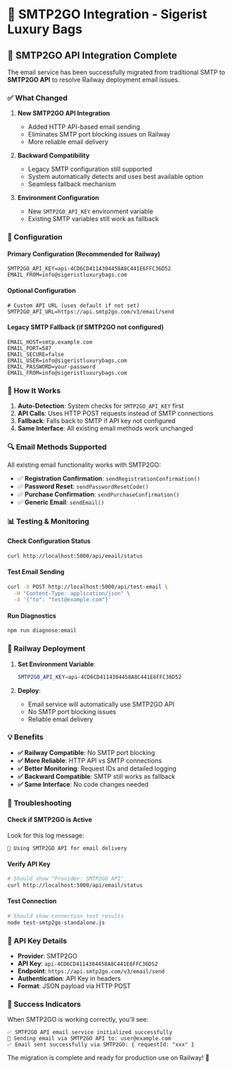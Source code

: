 # 📧 SMTP2GO Integration - Sigerist Luxury Bags

## 🚀 SMTP2GO API Integration Complete

The email service has been successfully migrated from traditional SMTP to **SMTP2GO API** to resolve Railway deployment email issues.

### ✅ What Changed

1. **New SMTP2GO API Integration**
   - Added HTTP API-based email sending
   - Eliminates SMTP port blocking issues on Railway
   - More reliable email delivery

2. **Backward Compatibility**
   - Legacy SMTP configuration still supported
   - System automatically detects and uses best available option
   - Seamless fallback mechanism

3. **Environment Configuration**
   - New `SMTP2GO_API_KEY` environment variable
   - Existing SMTP variables still work as fallback

### 🔧 Configuration

#### Primary Configuration (Recommended for Railway)
```env
SMTP2GO_API_KEY=api-4CD6CD4114304458A8C441E6FFC36D52
EMAIL_FROM=info@sigeristluxurybags.com
```

#### Optional Configuration
```env
# Custom API URL (uses default if not set)
SMTP2GO_API_URL=https://api.smtp2go.com/v3/email/send
```

#### Legacy SMTP Fallback (if SMTP2GO not configured)
```env
EMAIL_HOST=smtp.example.com
EMAIL_PORT=587
EMAIL_SECURE=false
EMAIL_USER=info@sigeristluxurybags.com
EMAIL_PASSWORD=your-password
EMAIL_FROM=info@sigeristluxurybags.com
```

### 📧 How It Works

1. **Auto-Detection**: System checks for `SMTP2GO_API_KEY` first
2. **API Calls**: Uses HTTP POST requests instead of SMTP connections
3. **Fallback**: Falls back to SMTP if API key not configured
4. **Same Interface**: All existing email methods work unchanged

### 🔍 Email Methods Supported

All existing email functionality works with SMTP2GO:

- ✅ **Registration Confirmation**: `sendRegistrationConfirmation()`
- ✅ **Password Reset**: `sendPasswordResetCode()`  
- ✅ **Purchase Confirmation**: `sendPurchaseConfirmation()`
- ✅ **Generic Email**: `sendEmail()`

### 📊 Testing & Monitoring

#### Check Configuration Status
```bash
curl http://localhost:5000/api/email/status
```

#### Test Email Sending
```bash
curl -X POST http://localhost:5000/api/test-email \
  -H "Content-Type: application/json" \
  -d '{"to": "test@example.com"}'
```

#### Run Diagnostics
```bash
npm run diagnose:email
```

### 🚀 Railway Deployment

1. **Set Environment Variable**:
   ```bash
   SMTP2GO_API_KEY=api-4CD6CD4114304458A8C441E6FFC36D52
   ```

2. **Deploy**: 
   - Email service will automatically use SMTP2GO API
   - No SMTP port blocking issues
   - Reliable email delivery

### 💡 Benefits

- **✅ Railway Compatible**: No SMTP port blocking
- **✅ More Reliable**: HTTP API vs SMTP connections  
- **✅ Better Monitoring**: Request IDs and detailed logging
- **✅ Backward Compatible**: SMTP still works as fallback
- **✅ Same Interface**: No code changes needed

### 🔧 Troubleshooting

#### Check if SMTP2GO is Active
Look for this log message:
```
🚀 Using SMTP2GO API for email delivery
```

#### Verify API Key
```bash
# Should show "Provider: SMTP2GO API"
curl http://localhost:5000/api/email/status
```

#### Test Connection
```bash
# Should show connection test results
node test-smtp2go-standalone.js
```

### 📝 API Key Details

- **Provider**: SMTP2GO
- **API Key**: `api-4CD6CD4114304458A8C441E6FFC36D52`
- **Endpoint**: `https://api.smtp2go.com/v3/email/send`
- **Authentication**: API Key in headers
- **Format**: JSON payload via HTTP POST

### 🎉 Success Indicators

When SMTP2GO is working correctly, you'll see:

```
✅ SMTP2GO API email service initialized successfully
📧 Sending email via SMTP2GO API to: user@example.com
✅ Email sent successfully via SMTP2GO: { requestId: "xxx" }
```

The migration is complete and ready for production use on Railway! 🚀